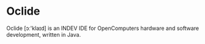 # Oclide

Oclide [ɔː'klaɪd] is an INDEV IDE for OpenComputers hardware and software development, written in Java.
